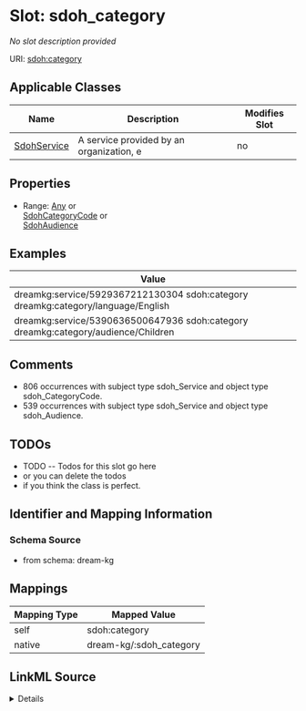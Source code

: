 

# Slot: sdoh_category


_No slot description provided_





URI: [sdoh:category](http://schema.org/category)



<!-- no inheritance hierarchy -->





## Applicable Classes

| Name | Description | Modifies Slot |
| --- | --- | --- |
| [SdohService](../classes/SdohService.md) | A service provided by an organization, e |  no  |







## Properties

* Range: [Any](../classes/Any.md)&nbsp;or&nbsp;<br />[SdohCategoryCode](../classes/SdohCategoryCode.md)&nbsp;or&nbsp;<br />[SdohAudience](../classes/SdohAudience.md)






## Examples

| Value |
| --- |
| dreamkg:service/5929367212130304 sdoh:category dreamkg:category/language/English |
| dreamkg:service/5390636500647936 sdoh:category dreamkg:category/audience/Children |

## Comments

* 806 occurrences with subject type sdoh_Service and object type sdoh_CategoryCode.
* 539 occurrences with subject type sdoh_Service and object type sdoh_Audience.

## TODOs

* TODO -- Todos for this slot go here
* or you can delete the todos
* if you think the class is perfect.

## Identifier and Mapping Information







### Schema Source


* from schema: dream-kg




## Mappings

| Mapping Type | Mapped Value |
| ---  | ---  |
| self | sdoh:category |
| native | dream-kg/:sdoh_category |




## LinkML Source

<details>
```yaml
name: sdoh_category
description: No slot description provided
todos:
- TODO -- Todos for this slot go here
- or you can delete the todos
- if you think the class is perfect.
comments:
- 806 occurrences with subject type sdoh_Service and object type sdoh_CategoryCode.
- 539 occurrences with subject type sdoh_Service and object type sdoh_Audience.
examples:
- value: dreamkg:service/5929367212130304 sdoh:category dreamkg:category/language/English
- value: dreamkg:service/5390636500647936 sdoh:category dreamkg:category/audience/Children
from_schema: dream-kg
rank: 1000
slot_uri: sdoh:category
alias: sdoh_category
domain_of:
- sdoh_Service
range: Any
any_of:
- range: sdoh_CategoryCode
- range: sdoh_Audience

```
</details>